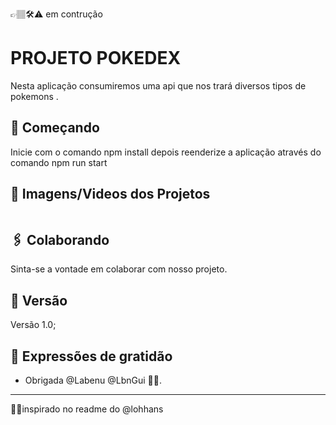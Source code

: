 👉🏽🛠⚠ em contrução

# PROJETO POKEDEX

Nesta aplicação consumiremos uma api que nos trará diversos tipos de pokemons .

## 🚀 Começando

Inicie com o comando
npm install
depois reenderize a aplicação através do comando
npm run start

## 📸 Imagens/Videos dos Projetos

<img src="">

## 🖇️ Colaborando

Sinta-se a vontade em colaborar com nosso projeto.

## 📌 Versão

Versão 1.0;

## 🎁 Expressões de gratidão

* Obrigada @Labenu @LbnGui 📢🤓.

---
🤝🏽inspirado no readme do @lohhans
